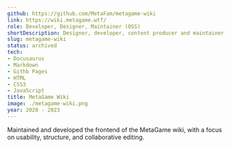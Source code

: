 ```yaml
---
github: https://github.com/MetaFam/metagame-wiki
link: https://wiki.metagame.wtf/
role: Developer, Designer, Maintainer (OSS)
shortDescription: Designer, developer, content producer and maintainer of an Open-source knowledge base for a Web3 community DAO called MetaGame.
slug: metagame-wiki
status: archived
tech:
- Docusaurus
- Markdown
- Githb Pages
- HTML
- CSS3
- JavaScript
title: MetaGame Wiki
image: ./metagame-wiki.png
year: 2020 - 2023
---
```


Maintained and developed the frontend of the MetaGame wiki, with a focus on usability, structure, and collaborative editing.

